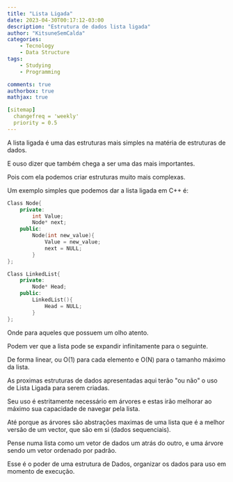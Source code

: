 ```yaml
---
title: "Lista Ligada"
date: 2023-04-30T00:17:12-03:00
description: "Estrutura de dados lista ligada"
author: "KitsuneSemCalda"
categories:
    - Tecnology
    - Data Structure
tags:
    - Studying
    - Programming

comments: true
authorbox: true
mathjax: true

[sitemap]
  changefreq = 'weekly'
  priority = 0.5
---
```


A lista ligada é uma das estruturas mais simples na matéria de estruturas de dados. 

E ouso dizer que também chega a ser uma das mais importantes.

Pois com ela podemos criar estruturas muito mais complexas.

Um exemplo simples que podemos dar a lista ligada em C++ é:

```cpp
Class Node{
    private:
        int Value;
        Node* next;
    public:
        Node(int new_value){
            Value = new_value;
            next = NULL;
        }
};

Class LinkedList{
    private:
        Node* Head;
    public:
        LinkedList(){
            Head = NULL;
        }
};
```

Onde para aqueles que possuem um olho atento. 

Podem ver que a lista pode se expandir infinitamente para o seguinte.

De forma linear, ou O(1) para cada elemento e O(N) para o tamanho máximo da lista.

As proximas estruturas de dados apresentadas aqui terão "ou não" o uso de Lista Ligada para serem criadas.

Seu uso é estritamente necessário em árvores e estas irão melhorar ao máximo sua capacidade de navegar pela lista.

Até porque as árvores são abstrações maximas de uma lista que é a melhor versão de um vector, 
que são em si (dados sequenciais).

Pense numa lista como um vetor de dados um atrás do outro, e uma árvore sendo um vetor ordenado por padrão.

Esse é o poder de uma estrutura de Dados, organizar os dados para uso em momento de execução.
